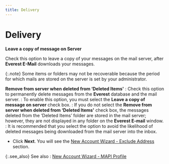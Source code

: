 ```yaml
---
title: Delivery
---
```


# Delivery


**Leave a copy of message on Server**


Check this option to leave a copy of your messages on the mail server,  after **Everest E-Mail** downloads  your messages.


{:.note}
Some items or folders may not be recoverable  because the period for which mails are stored on the server is set by  your administrator.


**Remove from server when deleted from ‘Deleted  Items'**
: Check this option to permanently delete messages  from the **Everest** database and  the mail server.
: To enable this option, you must select the **Leave a copy of message on server** check  box.
: If you do not select the **Remove 
 from server when deleted from ‘Deleted Items'** check box, the messages  deleted from the ‘Deleted Items’ folder are stored in the mail server;  however, they are not displayed in any folder on the **Everest 
 E-mail** window.
: It is recommended that you select the option to  avoid the likelihood of deleted messages being downloaded from the mail  server into the inbox.

- Click **Next**. You will see the [New  Account Wizard - Exclude Address]({{site.eml_baseurl}}/misc/new_account_wizard_e_mail_exclude_list_mapi.html) section.



{:.see_also}
See also
: [New  Account Wizard - MAPI Profile]({{site.eml_baseurl}}/misc/new_account_wizard_mapi_profile.html)
